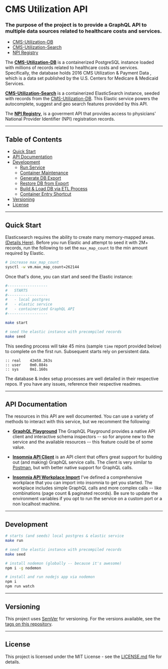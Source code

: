 # CMS Utilization API

### The purpose of the project is to provide a GraphQL API to multiple data sources related to healthcare costs and services.

- [CMS-Utilization-DB](https://github.com/sudowing/cms-utilization-db)
- [CMS-Utilization-Search](https://github.com/sudowing/cms-utilization-search)
- [NPI Registry](https://npiregistry.cms.hhs.gov/)

The __[CMS-Utilization-DB](https://github.com/sudowing/cms-utilization-db)__ is a containerized PostgreSQL instance loaded with millions of records related to healthcare costs and services. Specifically, the database holds 2016 CMS Utilization & Payment Data , which is a data set published by the U.S. Centers for Medicare & Medicaid Services.

__[CMS-Utilization-Search](https://github.com/sudowing/cms-utilization-search)__ is a containerized ElasticSearch instance, seeded with records from the [CMS-Utilization-DB](https://github.com/sudowing/cms-utilization-db). This Elastic service powers the autocomplete, suggest and geo search features provided by this API.

The __[NPI Registry](https://npiregistry.cms.hhs.gov/)__, is a goverment API that provides access to physicians' National Provider Identifier (NPI) registration records.


---

##  <a id="table-of-contents"></a>Table of Contents

* [Quick Start](#quick-start)
* [API Documentation](#api-documentation)
* [Development](#development)
  * [Run Service](#dev-run-Service)
  * [Container Maintenance](#dev-container-maintenance)
  * [Generate DB Export](#dev-generate-db-export)
  * [Restore DB from Export](#dev-restore-db-from-export)
  * [Build & Load DB via ETL Process](#dev-full-etl-process)
  * [Container Entry Shortcut](#dev-container-entry-shortcut)
* [Versioning](#versioning)
* [License](#license)


---

##  <a id="quick-start"></a>Quick Start

Elasticsearch requires the ability to create many memory-mapped areas. [(Details Here)](https://www.elastic.co/guide/en/elasticsearch/reference/current/_maximum_map_count_check.html). Before you run Elastic and attempt to seed it with 2M+ records, run the following to set the `max_map_count` to the min amount required by Elastic.

```sh
# increase max_map_count
sysctl -w vm.max_map_count=262144
```

Once that's done, you can start and seed the Elastic instance:

```sh
#------------------
#   STARTS
#------------------
#   - local postgres
#   - elastic service
#   - containerized GraphQL API
#------------------

make start

# seed the elastic instance with precompiled records
make seed
```

This seeding process will take 45 mins (sample `time` report provided below) to complete on the first run. Subsequent starts rely on persistent data.

    :: real    42m58.263s
    :: user    0m0.884s
    :: sys     0m1.160s


The database & index setup processes are well detailed in their respective repos. If you have any issues, reference their respective readmes.


---

##  <a id="api-documentation"></a>API Documentation

The resources in this API are well documented. You can use a variety of methods to interact with this service, but we recomment the following:

- __[GraphQL Playground](http://0.0.0.0:8088/graph/)__ The GraphQL Playground provides a native API client and interactive schema inspectors -- so for anyone new to the service and the available resources -- this feature could be of some value.

- __[Insomnia API Client](https://insomnia.rest/)__ is an API client that offers great support for building out (and making) GraphQL service calls. The client is very similar to [Postman](https://www.getpostman.com/), but with better native support for GraphQL calls.

- __[Insomnia API Workplace Import](./docs/insomnia_cms-utilization-api.json)__ I've defined a comprehensive workplace that you can import into insomnia to get you started. The workplace includes simple GraphQL calls and more complex calls -- like combinations (page count & paginated records). Be sure to update the environment variables if you opt to run the service on a custom port or a non localhost machine.


---

##  <a id="development"></a>Development


```sh
# starts (and seeds) local postgres & elastic service
make run

# seed the elastic instance with precompiled records
make seed

# install nodemon (globally -- because it's awesome)
npm i -g nodemon

# install and run nodejs app via nodemon 
npm i
npm run watch

```


---

##  <a id="versioning"></a>Versioning

This project uses [SemVer](http://semver.org/) for versioning. For the versions available, see the [tags on this repository](https://github.com/sudowing/cms-utilization-api/tags). 

---

##  <a id="license"></a>License

This project is licensed under the MIT License - see the [LICENSE.md](LICENSE.md) file for details.

